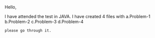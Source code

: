 Hello,

  I have attended the test in JAVA.
  I have created 4 files with 
    a.Problem-1  
    b.Problem-2 
    c.Problem-3 
    d.Problem-4

    please go through it.
    
